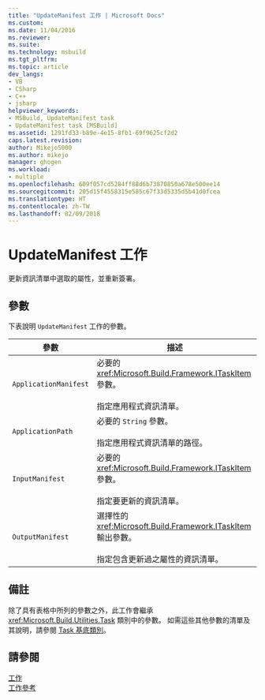 ```yaml
---
title: "UpdateManifest 工作 | Microsoft Docs"
ms.custom: 
ms.date: 11/04/2016
ms.reviewer: 
ms.suite: 
ms.technology: msbuild
ms.tgt_pltfrm: 
ms.topic: article
dev_langs:
- VB
- CSharp
- C++
- jsharp
helpviewer_keywords:
- MSBuild, UpdateManifest task
- UpdateManifest task [MSBuild]
ms.assetid: 1291fd33-b89e-4e15-8fb1-69f9625cf2d2
caps.latest.revision: 
author: Mikejo5000
ms.author: mikejo
manager: ghogen
ms.workload:
- multiple
ms.openlocfilehash: 609f057cd5284ff88d6b73870850a678e500ee14
ms.sourcegitcommit: 205d15f4558315e585c67f33d5335d5b41d0fcea
ms.translationtype: HT
ms.contentlocale: zh-TW
ms.lasthandoff: 02/09/2018
---
```

# <a name="updatemanifest-task"></a>UpdateManifest 工作
更新資訊清單中選取的屬性，並重新簽署。  
  
## <a name="parameters"></a>參數  
 下表說明 `UpdateManifest` 工作的參數。  
  
|參數|描述|  
|---------------|-----------------|  
|`ApplicationManifest`|必要的 <xref:Microsoft.Build.Framework.ITaskItem> 參數。<br /><br /> 指定應用程式資訊清單。|  
|`ApplicationPath`|必要的 `String` 參數。<br /><br /> 指定應用程式資訊清單的路徑。|  
|`InputManifest`|必要的 <xref:Microsoft.Build.Framework.ITaskItem> 參數。<br /><br /> 指定要更新的資訊清單。|  
|`OutputManifest`|選擇性的 <xref:Microsoft.Build.Framework.ITaskItem> 輸出參數。<br /><br /> 指定包含更新過之屬性的資訊清單。|  
  
## <a name="remarks"></a>備註  
 除了具有表格中所列的參數之外，此工作會繼承 <xref:Microsoft.Build.Utilities.Task> 類別中的參數。 如需這些其他參數的清單及其說明，請參閱 [Task 基底類別](../msbuild/task-base-class.md)。  
  
## <a name="see-also"></a>請參閱  
 [工作](../msbuild/msbuild-tasks.md)   
 [工作參考](../msbuild/msbuild-task-reference.md)